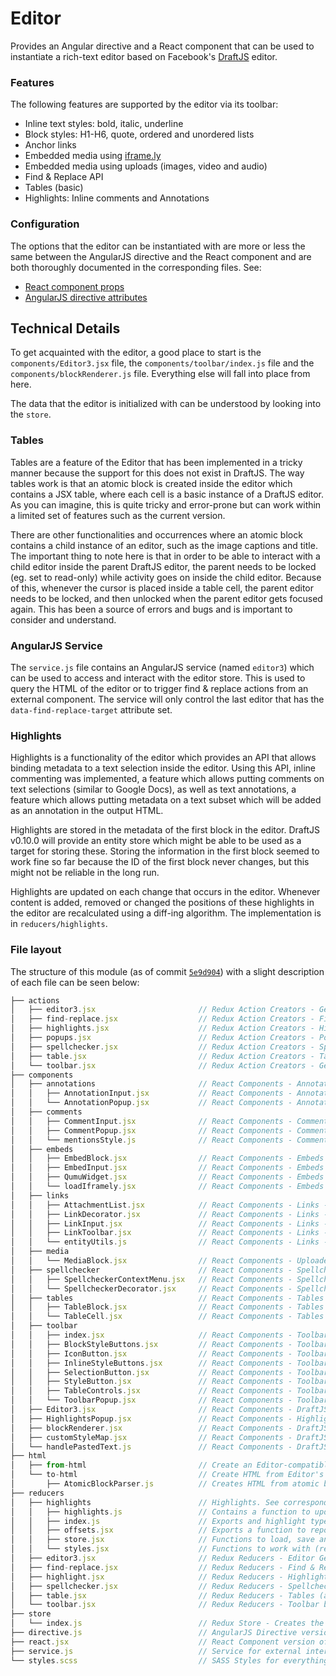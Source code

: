 # Editor

Provides an Angular directive and a React component that can be used to instantiate a rich-text editor based on Facebook's
[DraftJS](https://draftjs.org/) editor.

### Features

The following features are supported by the editor via its toolbar:

- Inline text styles: bold, italic, underline
- Block styles: H1-H6, quote, ordered and unordered lists
- Anchor links
- Embedded media using [iframe.ly](https://iframely.com/)
- Embedded media using uploads (images, video and audio)
- Find & Replace API
- Tables (basic)
- Highlights: Inline comments and Annotations

### Configuration

The options that the editor can be instantiated with are more or less the same between the AngularJS directive and the React component and are
both thoroughly documented in the corresponding files. See:

- [React component props](https://github.com/superdesk/superdesk-client-core/blob/5e9d90424608b320633cc24e0ba1d550ac9f6699/scripts/core/editor3/react.jsx#L53-L99)
- [AngularJS directive attributes](https://github.com/superdesk/superdesk-client-core/blob/5e9d90424608b320633cc24e0ba1d550ac9f6699/scripts/core/editor3/directive.js#L30-L137)

## Technical Details

To get acquainted with the editor, a good place to start is the `components/Editor3.jsx` file, the `components/toolbar/index.js` file and
the `components/blockRenderer.js` file. Everything else will fall into place from here.

The data that the editor is initialized with can be understood by looking into the `store`.

### Tables

Tables are a feature of the Editor that has been implemented in a tricky manner because the support for this does not exist in DraftJS.
The way tables work is that an atomic block is created inside the editor which contains a JSX table, where each cell is a basic instance
of a DraftJS editor. As you can imagine, this is quite tricky and error-prone but can work within a limited set of features such as the
current version.

There are other functionalities and occurrences where an atomic block contains a child instance of an editor, such as the image captions
and title. The important thing to note here is that in order to be able to interact with a child editor inside the parent DraftJS editor,
the parent needs to be locked (eg. set to read-only) while activity goes on inside the child editor. Because of this, whenever the cursor is
placed inside a table cell, the parent editor needs to be locked, and then unlocked when the parent editor gets focused again. This has been
a source of errors and bugs and is important to consider and understand.

### AngularJS Service

The `service.js` file contains an AngularJS service (named `editor3`) which can be used to access and interact with the editor store. This is
used to query the HTML of the editor or to trigger find & replace actions from an external component. The service will only control the last
editor that has the `data-find-replace-target` attribute set.

### Highlights

Highlights is a functionality of the editor which provides an API that allows binding metadata to a text selection inside the editor. Using this API,
inline commenting was implemented, a feature which allows putting comments on text selections (similar to Google Docs), as well as text
annotations, a feature which allows putting metadata on a text subset which will be added as an annotation in the output HTML.

Highlights are stored in the metadata of the first block in the editor. DraftJS v0.10.0 will provide an entity store which might be able to be
used as a target for storing these. Storing the information in the first block seemed to work fine so far because the ID of the first block
never changes, but this might not be reliable in the long run.

Highlights are updated on each change that occurs in the editor. Whenever content is added, removed or changed the positions of these highlights
in the editor are recalculated using a diff-ing algorithm. The implementation is in `reducers/highlights`.

### File layout

The structure of this module (as of commit [`5e9d904`](https://github.com/superdesk/superdesk-client-core/commit/5e9d90424608b320633cc24e0ba1d550ac9f6699)) with a slight description of each file can be seen below:

```js
├── actions
│   ├── editor3.jsx                       // Redux Action Creators - General Editor Actions
│   ├── find-replace.jsx                  // Redux Action Creators - Find & Replace
│   ├── highlights.jsx                    // Redux Action Creators - Highlights
│   ├── popups.jsx                        // Redux Action Creators - Popup actions
│   ├── spellchecker.jsx                  // Redux Action Creators - Spellchecker
│   ├── table.jsx                         // Redux Action Creators - Tables
│   └── toolbar.jsx                       // Redux Action Creators - General Toolbar Actions
├── components
│   ├── annotations                       // React Components - Annotations
│   │   ├── AnnotationInput.jsx           // React Components - Annotations - Creation Popup
│   │   └── AnnotationPopup.jsx           // React Components - Annotations - Viewing Popup
│   ├── comments
│   │   ├── CommentInput.jsx              // React Components - Comments - Creation Popup
│   │   ├── CommentPopup.jsx              // React Components - Comments - Viewing Popup
│   │   └── mentionsStyle.js              // React Components - Comments - User mentions styling (used by react-mentions dependency)
│   ├── embeds
│   │   ├── EmbedBlock.jsx                // React Components - Embeds - Editor Block
│   │   ├── EmbedInput.jsx                // React Components - Embeds - Creation Popup
│   │   ├── QumuWidget.jsx                // React Components - Embeds - Qumu Widget Editor Block
│   │   └── loadIframely.jsx              // React Components - Embeds - iframe.ly initialization script
│   ├── links
│   │   ├── AttachmentList.jsx            // React Components - Links - Creation Popup Tab for linking to item attachements (Superdesk specific)
│   │   ├── LinkDecorator.jsx             // React Components - Links - Decorator (see https://draftjs.org/docs/advanced-topics-decorators.html)
│   │   ├── LinkInput.jsx                 // React Components - Links - Creation Popup
│   │   ├── LinkToolbar.jsx               // React Components - Links - Mini toolbar (shows under regular toolbar when cursor is on link)
│   │   └── entityUtils.js                // React Components - Links - Utilities to simplify working with DraftJS entities
│   ├── media
│   │   └── MediaBlock.jsx                // React Components - Uploaded Media (audio, video, image) - Editor Block
│   ├── spellchecker                      // React Components - Spellchecker (mostly Superdesk specific using the Tansa service)
│   │   ├── SpellcheckerContextMenu.jsx   // React Components - Spellchecker - Context Menu (shows when right-clicking typos)
│   │   └── SpellcheckerDecorator.jsx     // React Components - Spellchecker - Decorator (see https://draftjs.org/docs/advanced-topics-decorators.html)
│   ├── tables                            // React Components - Tables - See specific section in README document.
│   │   ├── TableBlock.jsx                // React Components - Tables - Editor Block
│   │   └── TableCell.jsx                 // React Components - Tables - Table Cell
│   ├── toolbar
│   │   ├── index.jsx                     // React Components - Toolbar - Actual component which puts everything together
│   │   ├── BlockStyleButtons.jsx         // React Components - Toolbar - Block styling buttons (header, quote, etc)
│   │   ├── IconButton.jsx                // React Components - Toolbar - Generic Icon button
│   │   ├── InlineStyleButtons.jsx        // React Components - Toolbar - Inline text styling buttons (bold, italic, etc)
│   │   ├── SelectionButton.jsx           // React Components - Toolbar - Generic button which gets enabled only when text is selected
│   │   ├── StyleButton.jsx               // React Components - Toolbar - Generic button that can be toggled (used by inline and block styles)
│   │   ├── TableControls.jsx             // React Components - Toolbar - Set of buttons used for tables (add row/col, toggle header)
│   │   └── ToolbarPopup.jsx              // React Components - Toolbar - General component wrapping all popups (for creating annotations, links, embeds, etc)
│   ├── Editor3.jsx                       // React Components - DraftJS Editor - Base Editor Implementation
│   ├── HighlightsPopup.jsx               // React Components - Highlights Popup - Shows when a highlight (comment or annotation) is selected.
│   ├── blockRenderer.jsx                 // React Components - DraftJS Block Renderer - renders atomic blocks (see https://draftjs.org/docs/advanced-topics-block-components.html)
│   ├── customStyleMap.jsx                // React Components - DraftJS Custom Style map (see https://draftjs.org/docs/advanced-topics-inline-styles.html)
│   └── handlePastedText.js               // React Components - DraftJS Text Pasting callback (see https://draftjs.org/docs/api-reference-editor.html)
├── html
│   ├── from-html                         // Create an Editor-compatible ContentState from HTML
│   └── to-html                           // Create HTML from Editor's DraftJS ContentState
│       ├── AtomicBlockParser.js          // Creates HTML from atomic blocks
├── reducers
│   ├── highlights                        // Highlights. See corresponding section in README document.
│   │   ├── highlights.js                 // Contains a function to update highlights positions when content changes
│   │   ├── index.js                      // Exports and highlight types
│   │   ├── offsets.jsx                   // Exports a function to reposition highlights based on new editor state
│   │   ├── store.jsx                     // Functions to load, save and replace highlights.
│   │   └── styles.jsx                    // Functions to work with (re)drawing the highlights in the editor
│   ├── editor3.jsx                       // Redux Reducers - Editor Generic
│   ├── find-replace.jsx                  // Redux Reducers - Find & Replace related
│   ├── highlight.jsx                     // Redux Reducers - Highlights specific
│   ├── spellchecker.jsx                  // Redux Reducers - Spellchecker (correct, add to dictionary, etc.)
│   ├── table.jsx                         // Redux Reducers - Tables (add/remove rows/cols, toggle headers, etc)
│   └── toolbar.jsx                       // Redux Reducers - Toolbar buttons
├── store                                        
│   └── index.js                          // Redux Store - Creates the Redux store based on various options and settings
├── directive.js                          // AngularJS Directive version of Editor
├── react.jsx                             // React Component version of Editor
├── service.js                            // Service for external interaction with editor (see "Service" section)
└── styles.scss                           // SASS Styles for everything editor related
```
